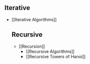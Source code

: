 ## Iterative
- [[Iterative Algorithms]]
  
  ## Recursive
  - [[Recursion]]
	  - [[Recursive Algorithms]]
	  - [[Recursive Towers of Hanoi]]